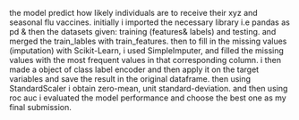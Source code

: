 the model predict how likely individuals are to receive their xyz and seasonal flu
vaccines.
initially i imported the necessary library i.e pandas as pd & then the datasets given: training (features& labels) and testing. and merged the train_lables with train_features. then to fill in the missing values (imputation) with Scikit-Learn, i used SimpleImputer, and filled the missing values with the most frequent values in that corresponding column. i then made a object of class label encoder and then apply it on the target variables and save the result in the original dataframe.  then using StandardScaler i obtain zero-mean, unit standard-deviation. and then using roc auc i evaluated the model performance and choose the best one as my final submission.
